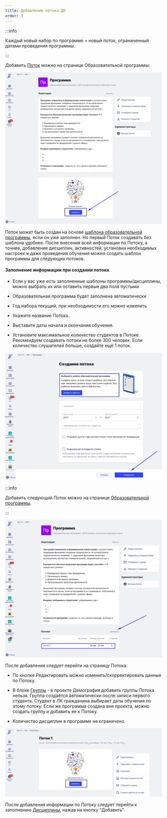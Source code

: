 ```yaml
---
title: Добавление потока ДО
order: 3
---
```


:::info 

Каждый новый набор по программе = новый поток, ограниченный датами проведения программы.

:::

Добавить [Поток](./../../../potok) можно на странице Образовательной программы:

![](<./image (3) (1).png>)

Поток может быть создан на основе [шаблона образовательной программы](./shablon-programmy-do), если он уже заполнен. Но первый Поток создавать без шаблона удобнее. После внесения всей информации по Потоку, а точнее, добавление дисциплин, активностей, установки необходимых настроек и даже проведения обучения можно создать шаблон программы для следующих потоков.

#### Заполнение информации  при создании потока

-  Если у вас уже есть заполненные шаблоны программы/дисциплины, можно выбрать их или оставить первые два поля пустыми

-  Образовательная программа будет заполнена автоматически

-  Год набора  текущий,  при необходимости его можно изменить

-  Укажите название Потока.

-  Выставите даты начала и окончания обучения.

-  Установите максимальное количество студентов в Потоке. Рекомендуем создавать потоки не более 300 человек. Если количество слушателей больше, создайте ещё 1 поток.

![](<./image (4) (1).png>)

:::info 

Добавить следующий Поток можно  на странице [Образовательной программы](./_index).

:::

![](<./image (5) (1).png>)

После добавления следует перейти на страницу Потока:

-  По кнопке Редактировать можно изменить/скорректировать данные по Потоку.

-  В блоке [Группы](./../../../gruppa) - в проекте Демография добавить группы Потока нельзя. Группа создаётся автоматически после записи первого студента. Студент в ЛК гражданина выбирает даты обучения по этому потоку. Если же программа создана вне проекта, можно создать группу и добавить ее к Потоку.

-  Количество дисциплин в программе не ограничено.

![](<./image (354).png>)

После добавления информации по Потоку следует перейти к заполнению [Дисциплины](./../../../disciplina/_index), нажав на кнопку "Добавить".


